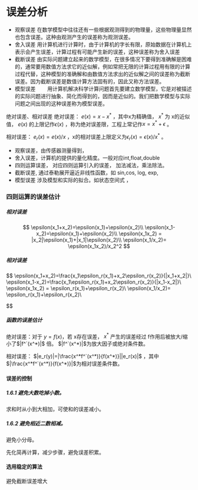 # 误差分析

- 观察误差 在数学模型中往往还有一些根据观测得到的物理量，这些物理量显然也包含误差。这种由观测产生的误差称为观测误差。
- 舍入误差 用计算机进行计算时，由于计算机的字长有限，原始数据在计算机上表示会产生误差，计算过程有可能产生新的误差，这种误差称为舍入误差
- 截断误差
由实际问题建立起来的数学模型，在很多情况下要得到准确解是困难的，通常要用数值方法求它的近似解，例如常把无限的计算过程用有限的计算过程代替，这种模型的准确解和由数值方法求出的近似解之间的误差称为截断误差。因为截断误差是数值计算方法固有的，因此又称方法误差。
- 模型误差
  用计算机解决科学计算问题首先要建立数学模型，它是对被描述的实际问题进行抽象、简化而得到的，因而是近似的。我们把数学模型与实际问题之间出现的这种误差称为模型误差。

绝对误差、相对误差
绝对误差： $e(x)=x-x^*$ ，其中x为精确值， $x^*$ 为 x的近似值， $e(x)$ 的上限记作$\epsilon(x)$ ，称为绝对误差限，工程上常记作$x=x^*+\epsilon$ 。

相对误差： $e_r(x)=e(x)/x$ ，x的相对误差上限定义为$\epsilon_r(x)=\epsilon(x)/x^*$ 。

- 观察误差，由传感器测量得到，
- 舍入误差，计算机的提供的量化精度。一般对应int,float,double
- 四则运算误差， 对应四则运算引入的误差， 加法减法，乘法除法。
- 截断误差, 通过泰勒展开逼近非线性函数，如 sin,cos, log, exp,
- 模型误差 涉及模型和实际的拟合。如状态空间式 ，

### 四则运算的误差估计

##### 相对误差
$$
\epsilon(x_1+x_2)=\epsilon(x_1)+\epsilon(x_2)\\
\epsilon(x_1-x_2)=\epsilon(x_1)+\epsilon(x_2)\\
\epsilon(x_1x_2) = |x_2|\epsilon(x_1)+|x_1|\epsilon(x_2)\\
\epsilon(x_1/x_2)= \epsilon(x_1x_2)/x_2^2
$$

##### 相对误差
$$
\epsilon(x_1+x_2)=\frac{x_1\epsilon_r(x_1)+x_2\epsilon_r(x_2)}{|x_1+x_2|}\\
\epsilon(x_1-x_2)=\frac{x_1\epsilon_r(x_1)+x_2\epsilon_r(x_2)}{|x_1-x_2|}\\
\epsilon(x_1x_2) = \epsilon_r(x_1)+\epsilon_r(x_2)\\
\epsilon(x_1/x_2)= \epsilon_r(x_1)+\epsilon_r(x_2)\\

$$

##### 函数的误差估计
绝对误差：对于 $y=f(x)$，若 x存在误差， $x^*$ 产生的误差经过 f作用后被放大/缩小了$|f^`(x^*)|$ 倍。 $|f^`(x^*)|$为放大因子或绝对条件数。

相对误差： $|e_r(y)|=|\frac{x^*f^`(x^*)}{f(x^*)}||e_r(x)|$ ，其中 $|\frac{x^*f^`(x^*)}{f(x^*)}|$为相对误差条件数。


#### 误差的控制
##### 1.6.1 避免大数吃掉小数。
求和时从小到大相加，可使和的误差减小。

##### 1.6.2 避免相近二数相减。

避免小分母。

先化简再计算，减少步骤，避免误差积累。
#### 选用稳定的算法

避免截断误差增大